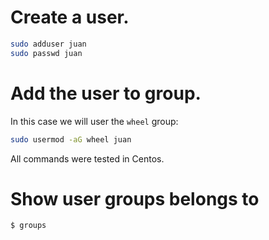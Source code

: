 <!-- TITLE: Users -->

# Create a user.

```sh
sudo adduser juan
sudo passwd juan
```

# Add the user to group.
In this case we will user the `wheel` group:


```sh
sudo usermod -aG wheel juan
```


All commands were tested in Centos.

# Show user groups belongs to


```sh
$ groups
```

